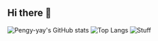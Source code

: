 ## Hi there 👋
![Pengy-yay's GitHub stats](https://github-readme-stats.vercel.app/api?username=Pengy-yay&show_icons=true&theme=algolia)
![Top Langs](https://github-readme-stats.vercel.app/api/top-langs/?username=Pengy-yay&layout=donut&theme=algolia)
![Stuff](https://streak-stats.demolab.com/?user=Pengy-yay&type=streak&theme=algolia)

<!--
**Pengy-yay/Pengy-yay** is a ✨ _special_ ✨ repository because its `README.md` (this file) appears on your GitHub profile.

Here are some ideas to get you started:

- 🔭 I’m currently working on ...
- 🌱 I’m currently learning ...
- 👯 I’m looking to collaborate on ...
- 🤔 I’m looking for help with ...
- 💬 Ask me about ...
- 📫 How to reach me: ...
- 😄 Pronouns: ...
- ⚡ Fun fact: ...
-->
